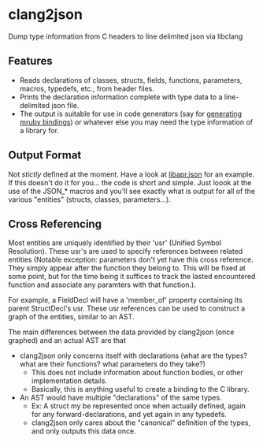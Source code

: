 # clang2json
Dump type information from C headers to line delimited json via libclang

## Features
- Reads declarations of classes, structs, fields, functions, parameters, macros, typedefs, etc., from header files.
- Prints the declaration information complete with type data to a line-delimited json file.
- The output is suitable for use in code generators (say for [generating mruby bindings](https://github.com/jbreeden/mruby-bindings))
  or whatever else you may need the type information of a library for.
  
## Output Format
Not _stictly_ defined at the moment. Have a look at [libapr.json](https://github.com/jbreeden/clang2json/blob/master/libapr.json) for an example.
If this doesn't do it for you... the code is short and simple. Just loook at the use of the JSON_* macros and you'll see exactly
what is output for all of the various "entities" (structs, classes, parameters...).

## Cross Referencing
Most entities are uniquely identified by their 'usr' (Unified Symbol Resolution). These usr's are used to specify references
between related entities (Notable exception: parameters don't yet have this cross reference. They simply appear after the 
function they belong to. This will be fixed at some point, but for the time being it suffices to track the lasted encountered 
function and associate any paramters with that function.).

For example, a FieldDecl will have a 'member_of' property containing its parent StructDecl's usr. These usr references can 
be used to construct a graph of the entities, similar to an AST.

The main differences between the data provided by clang2json (once graphed) and an actual AST are that
- clang2json only concerns itself with declarations (what are the types? what are their functions? what parameters do they take?)
  + This does not include information about function bodies, or other implementation details.
  + Basically, this is anything useful to create a binding to the C library.
- An AST would have multiple "declarations" of the same types.
  + Ex: A struct my be represented once when actually defined, again for any forward-declarations, and yet again in any typedefs.
  + clang2json only cares about the "canonical" definition of the types, and only outputs this data once.
